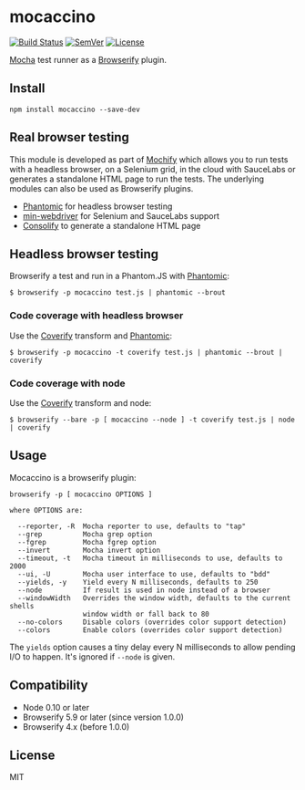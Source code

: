 # mocaccino

[![Build Status](https://travis-ci.org/mantoni/mocaccino.js.svg?branch=master)](https://travis-ci.org/mantoni/mocaccino.js)
[![SemVer]](http://semver.org)
[![License]](https://github.com/mantoni/mocaccino.js/blob/master/LICENSE)

[Mocha][] test runner as a [Browserify][] plugin.

## Install

```
npm install mocaccino --save-dev
```

## Real browser testing

This module is developed as part of [Mochify][] which allows you to run tests
with a headless browser, on a Selenium grid, in the cloud with SauceLabs or
generates a standalone HTML page to run the tests. The underlying modules can
also be used as Browserify plugins.

- [Phantomic][] for headless browser testing
- [min-webdriver][] for Selenium and SauceLabs support
- [Consolify][] to generate a standalone HTML page

## Headless browser testing

Browserify a test and run in a Phantom.JS with [Phantomic][]:

```
$ browserify -p mocaccino test.js | phantomic --brout
```

### Code coverage with headless browser

Use the [Coverify][] transform and [Phantomic][]:

```
$ browserify -p mocaccino -t coverify test.js | phantomic --brout | coverify
```

### Code coverage with node

Use the [Coverify][] transform and node:

```
$ browserify --bare -p [ mocaccino --node ] -t coverify test.js | node | coverify
```

## Usage

Mocaccino is a browserify plugin:

```
browserify -p [ mocaccino OPTIONS ]

where OPTIONS are:

  --reporter, -R  Mocha reporter to use, defaults to "tap"
  --grep          Mocha grep option
  --fgrep         Mocha fgrep option
  --invert        Mocha invert option
  --timeout, -t   Mocha timeout in milliseconds to use, defaults to 2000
  --ui, -U        Mocha user interface to use, defaults to "bdd"
  --yields, -y    Yield every N milliseconds, defaults to 250
  --node          If result is used in node instead of a browser
  --windowWidth   Overrides the window width, defaults to the current shells
                  window width or fall back to 80
  --no-colors     Disable colors (overrides color support detection)
  --colors        Enable colors (overrides color support detection)
```

The `yields` option causes a tiny delay every N milliseconds to allow pending
I/O to happen. It's ignored if `--node` is given.

## Compatibility

- Node 0.10 or later
- Browserify 5.9 or later (since version 1.0.0)
- Browserify 4.x (before 1.0.0)

## License

MIT

[Build Status]: http://img.shields.io/travis/mantoni/mocaccino.js.svg
[SemVer]: http://img.shields.io/:semver-%E2%9C%93-brightgreen.svg
[License]: http://img.shields.io/npm/l/mocaccino.svg
[Mocha]: http://mochajs.org/
[Browserify]: http://browserify.org
[Mochify]: https://github.com/mantoni/mochify.js
[Phantomic]: https://github.com/mantoni/phantomic
[min-webdriver]: https://github.com/mantoni/min-webdriver
[Consolify]: https://github.com/mantoni/consolify
[Coverify]: https://github.com/substack/coverify
